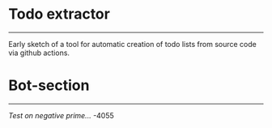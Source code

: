 # Todo extractor
---
Early sketch of a tool for automatic creation of todo lists from source code via github actions. 
# Bot-section
---
*Test on negative prime...*
-4055